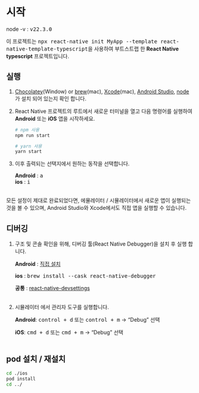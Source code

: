 # 시작

node -v : <kbd>v22.3.0</kbd>

이 프로젝트는 <kbd>npx react-native init MyApp --template react-native-template-typescript</kbd>을 사용하여 부트스트랩 한 **React Native typescript** 프로젝트입니다.

## 실행

1. [Chocolatey](https://chocolatey.org/install)(Window) or [brew](https://brew.sh/ko/)(mac), [Xcode](https://developer.apple.com/kr/xcode/)(mac), [Android Studio](https://developer.android.com/studio/?gclid=Cj0KCQiAjJOQBhCkARIsAEKMtO3zEhdK4_I0CEZic3UH4dl-9gVXuHFR9dCl3TOHKjmv3xWLU3UxfhYaApfAEALw_wcB&gclsrc=aw.ds&hl=ko), [node](https://nodejs.org/en/download/package-manager) 가 설치 되어 있는지 확인 합니다.

2. React Native 프로젝트의 루트에서 새로운 터미널을 열고 다음 명령어를 실행하여 **Android** 또는 **iOS** 앱을 시작하세요.

   ```bash
   # npm 사용
   npm run start

   # yarn 사용
   yarn start
   ```

3. 이후 출력되는 선택지에서 원하는 동작을 선택합니다.

   **Android** : <kbd>a</kbd>  
   **ios** : <kbd>i</kbd>

<br>모든 설정이 제대로 완료되었다면, 에뮬레이터 / 시뮬레이터에서 새로운 앱이 실행되는 것을 볼 수 있으며, Android Studio와 Xcode에서도 직접 앱을 실행할 수 있습니다.

## 디버깅

1. 구조 및 콘솔 확인을 위해, 디버깅 툴(React Native Debugger)을 설치 후 실행 합니다.

   **Android** : [직접 설치](https://github.com/jhen0409/react-native-debugger/releases)

   **ios** : <kbd>brew install --cask react-native-debugger</kbd>

   **공통** : [react-native-devsettings](https://www.npmjs.com/package/react-native-devsettings?activeTab=readme)
   <br><br>

2. 시뮬레이터 에서 관리자 도구를 실행합니다.

   **Android**: <kbd>control + d</kbd> 또는 <kbd>control + m</kbd> -> “Debug” 선택

   **iOS**: <kbd>cmd + d</kbd> 또는 <kbd>cmd + m</kbd> -> “Debug” 선택
   <br><br>

## pod 설치 / 재설치

```bash
cd ./ios
pod install
cd ../
```
